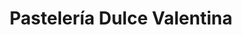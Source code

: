 ---
title: "Pastelería Dulce Valentina"
url: /machali/pasteleria-dulce-valentina/
shop: Bäckerei
---